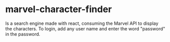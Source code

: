 # marvel-character-finder
Is a search engine made with react, consuming the Marvel API to display the characters.
To login, add any user name and enter the word "password" in the password.
